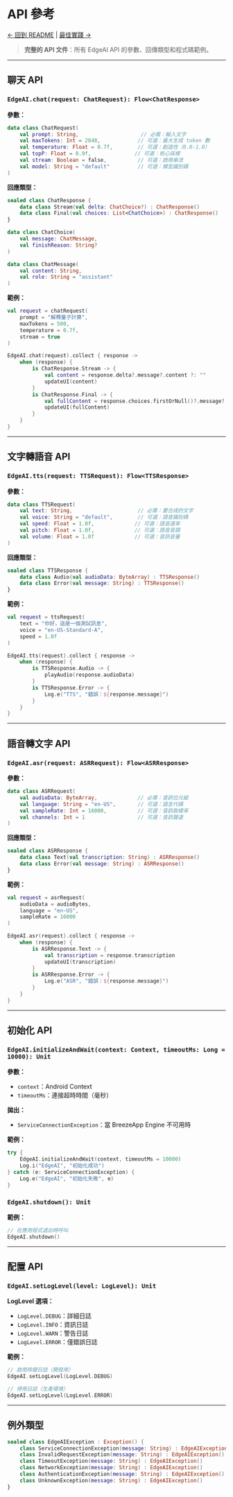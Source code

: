 # API 參考

[← 回到 README](./README_zh.md) | [最佳實踐 →](./BEST_PRACTICES_zh.md)

> **完整的 API 文件**：所有 EdgeAI API 的參數、回傳類型和程式碼範例。

---

## 聊天 API

### `EdgeAI.chat(request: ChatRequest): Flow<ChatResponse>`

**參數：**
```kotlin
data class ChatRequest(
    val prompt: String,                    // 必需：輸入文字
    val maxTokens: Int = 2048,            // 可選：最大生成 token 數
    val temperature: Float = 0.7f,        // 可選：創造性（0.0-1.0）
    val topP: Float = 0.9f,              // 可選：核心採樣
    val stream: Boolean = false,          // 可選：啟用串流
    val model: String = "default"         // 可選：模型識別碼
)
```

**回應類型：**
```kotlin
sealed class ChatResponse {
    data class Stream(val delta: ChatChoice?) : ChatResponse()
    data class Final(val choices: List<ChatChoice>) : ChatResponse()
}

data class ChatChoice(
    val message: ChatMessage,
    val finishReason: String?
)

data class ChatMessage(
    val content: String,
    val role: String = "assistant"
)
```

**範例：**
```kotlin
val request = chatRequest(
    prompt = "解釋量子計算",
    maxTokens = 500,
    temperature = 0.7f,
    stream = true
)

EdgeAI.chat(request).collect { response ->
    when (response) {
        is ChatResponse.Stream -> {
            val content = response.delta?.message?.content ?: ""
            updateUI(content)
        }
        is ChatResponse.Final -> {
            val fullContent = response.choices.firstOrNull()?.message?.content
            updateUI(fullContent)
        }
    }
}
```

---

## 文字轉語音 API

### `EdgeAI.tts(request: TTSRequest): Flow<TTSResponse>`

**參數：**
```kotlin
data class TTSRequest(
    val text: String,                     // 必需：要合成的文字
    val voice: String = "default",        // 可選：語音識別碼
    val speed: Float = 1.0f,             // 可選：語音速率
    val pitch: Float = 1.0f,             // 可選：語音音調
    val volume: Float = 1.0f             // 可選：音訊音量
)
```

**回應類型：**
```kotlin
sealed class TTSResponse {
    data class Audio(val audioData: ByteArray) : TTSResponse()
    data class Error(val message: String) : TTSResponse()
}
```

**範例：**
```kotlin
val request = ttsRequest(
    text = "你好，這是一個測試訊息",
    voice = "en-US-Standard-A",
    speed = 1.0f
)

EdgeAI.tts(request).collect { response ->
    when (response) {
        is TTSResponse.Audio -> {
            playAudio(response.audioData)
        }
        is TTSResponse.Error -> {
            Log.e("TTS", "錯誤：${response.message}")
        }
    }
}
```

---

## 語音轉文字 API

### `EdgeAI.asr(request: ASRRequest): Flow<ASRResponse>`

**參數：**
```kotlin
data class ASRRequest(
    val audioData: ByteArray,             // 必需：音訊位元組
    val language: String = "en-US",       // 可選：語言代碼
    val sampleRate: Int = 16000,          // 可選：音訊取樣率
    val channels: Int = 1                 // 可選：音訊聲道
)
```

**回應類型：**
```kotlin
sealed class ASRResponse {
    data class Text(val transcription: String) : ASRResponse()
    data class Error(val message: String) : ASRResponse()
}
```

**範例：**
```kotlin
val request = asrRequest(
    audioData = audioBytes,
    language = "en-US",
    sampleRate = 16000
)

EdgeAI.asr(request).collect { response ->
    when (response) {
        is ASRResponse.Text -> {
            val transcription = response.transcription
            updateUI(transcription)
        }
        is ASRResponse.Error -> {
            Log.e("ASR", "錯誤：${response.message}")
        }
    }
}
```

---

## 初始化 API

### `EdgeAI.initializeAndWait(context: Context, timeoutMs: Long = 10000): Unit`

**參數：**
- `context`：Android Context
- `timeoutMs`：連接超時時間（毫秒）

**拋出：**
- `ServiceConnectionException`：當 BreezeApp Engine 不可用時

**範例：**
```kotlin
try {
    EdgeAI.initializeAndWait(context, timeoutMs = 10000)
    Log.i("EdgeAI", "初始化成功")
} catch (e: ServiceConnectionException) {
    Log.e("EdgeAI", "初始化失敗", e)
}
```

### `EdgeAI.shutdown(): Unit`

**範例：**
```kotlin
// 在應用程式退出時呼叫
EdgeAI.shutdown()
```

---

## 配置 API

### `EdgeAI.setLogLevel(level: LogLevel): Unit`

**LogLevel 選項：**
- `LogLevel.DEBUG`：詳細日誌
- `LogLevel.INFO`：資訊日誌
- `LogLevel.WARN`：警告日誌
- `LogLevel.ERROR`：僅錯誤日誌

**範例：**
```kotlin
// 啟用除錯日誌（開發用）
EdgeAI.setLogLevel(LogLevel.DEBUG)

// 停用日誌（生產環境）
EdgeAI.setLogLevel(LogLevel.ERROR)
```

---

## 例外類型

```kotlin
sealed class EdgeAIException : Exception() {
    class ServiceConnectionException(message: String) : EdgeAIException()
    class InvalidRequestException(message: String) : EdgeAIException()
    class TimeoutException(message: String) : EdgeAIException()
    class NetworkException(message: String) : EdgeAIException()
    class AuthenticationException(message: String) : EdgeAIException()
    class UnknownException(message: String) : EdgeAIException()
}
``` 
